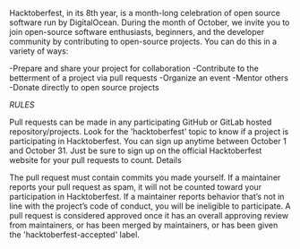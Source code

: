 Hacktoberfest, in its 8th year, is a month-long celebration of open source software run by DigitalOcean. During the month of October, we invite you to join open-source software enthusiasts, beginners, and the developer community by contributing to open-source projects. You can do this in a variety of ways:

-Prepare and share your project for collaboration
-Contribute to the betterment of a project via pull requests
-Organize an event
-Mentor others
-Donate directly to open source projects


*RULES*

Pull requests can be made in any participating GitHub or GitLab hosted repository/projects. Look for the 'hacktoberfest' topic to know if a project is participating in Hacktoberfest.
You can sign up anytime between October 1 and October 31. Just be sure to sign up on the official Hacktoberfest website for your pull requests to count.
Details

The pull request must contain commits you made yourself.
If a maintainer reports your pull request as spam, it will not be counted toward your participation in Hacktoberfest.
If a maintainer reports behavior that’s not in line with the project’s code of conduct, you will be ineligible to participate.
A pull request is considered approved once it has an overall approving review from maintainers, or has been merged by maintainers, or has been given the 'hacktoberfest-accepted' label.
